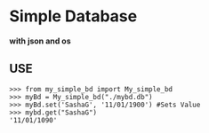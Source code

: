 # Simple Database
**with json and os**

## USE

```
>>> from my_simple_bd import My_simple_bd
>>> myBd = My_simple_bd("./mybd.db")
>>> myBd.set('SashaG', '11/01/1900') #Sets Value
>>> mybd.get("SashaG")
'11/01/1090'
```
